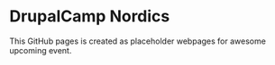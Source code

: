 # DrupalCamp Nordics
This GitHub pages is created as placeholder webpages for awesome upcoming event.
